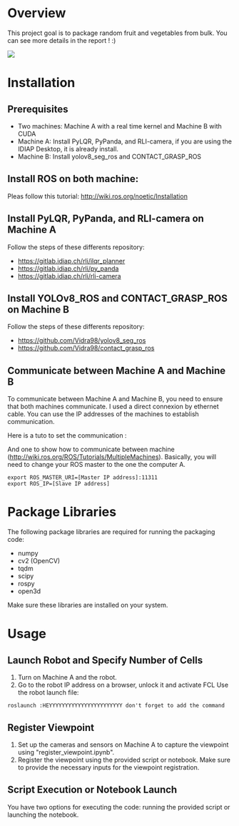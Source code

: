 # Overview

This project goal is to package random fruit and vegetables from bulk. You can see more details in the report ! :)

![](assets/apple_demo.gif)

# Installation

## Prerequisites
- Two machines: Machine A with a real time kernel and Machine B with CUDA
- Machine A: Install PyLQR, PyPanda, and RLI-camera, if you are using the IDIAP Desktop, it is already install.
- Machine B: Install yolov8_seg_ros and CONTACT_GRASP_ROS

## Install ROS on both machine:

Pleas follow this tutorial: http://wiki.ros.org/noetic/Installation

## Install PyLQR, PyPanda, and RLI-camera on Machine A
Follow the steps of these differents repository:

- https://gitlab.idiap.ch/rli/ilqr_planner
- https://gitlab.idiap.ch/rli/py_panda
- https://gitlab.idiap.ch/rli/rli-camera
   
## Install YOLOv8_ROS and CONTACT_GRASP_ROS on Machine B
Follow the steps of these differents repository:

- https://github.com/Vidra98/yolov8_seg_ros
- https://github.com/Vidra98/contact_grasp_ros

## Communicate between Machine A and Machine B
To communicate between Machine A and Machine B, you need to ensure that both machines communicate. I used a direct connexion by ethernet cable. You can use the IP addresses of the machines to establish communication.

Here is a tuto to set the communication :

And one to show how to communicate between machine (http://wiki.ros.org/ROS/Tutorials/MultipleMachines). Basically, you will need to change your ROS master to the one the computer A. 

```
export ROS_MASTER_URI=[Master IP address]:11311
export ROS_IP=[Slave IP address]
```

# Package Libraries
The following package libraries are required for running the packaging code:

- numpy
- cv2 (OpenCV)
- tqdm
- scipy
- rospy
- open3d

Make sure these libraries are installed on your system.

# Usage

## Launch Robot and Specify Number of Cells
1. Turn on Machine A and the robot.
2. Go to the robot IP address on a browser, unlock it and activate FCL
Use the robot launch file:
```
roslaunch :HEYYYYYYYYYYYYYYYYYYYYYYY don't forget to add the command
```

## Register Viewpoint
1. Set up the cameras and sensors on Machine A to capture the viewpoint using "register_viewpoint.ipynb".
2. Register the viewpoint using the provided script or notebook. Make sure to provide the necessary inputs for the viewpoint registration.

## Script Execution or Notebook Launch
You have two options for executing the code: running the provided script or launching the notebook.
